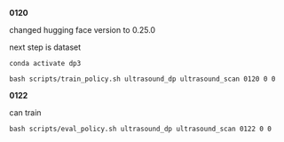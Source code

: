 **0120**

changed hugging face version to 0.25.0

next step is dataset

    conda activate dp3

    bash scripts/train_policy.sh ultrasound_dp ultrasound_scan 0120 0 0  

**0122**

can train


    bash scripts/eval_policy.sh ultrasound_dp ultrasound_scan 0122 0 0
